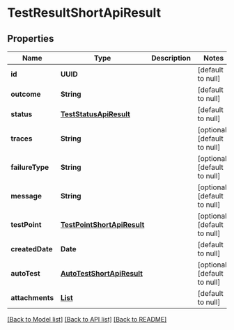 # TestResultShortApiResult
## Properties

| Name | Type | Description | Notes |
|------------ | ------------- | ------------- | -------------|
| **id** | **UUID** |  | [default to null] |
| **outcome** | **String** |  | [default to null] |
| **status** | [**TestStatusApiResult**](TestStatusApiResult.md) |  | [default to null] |
| **traces** | **String** |  | [optional] [default to null] |
| **failureType** | **String** |  | [optional] [default to null] |
| **message** | **String** |  | [optional] [default to null] |
| **testPoint** | [**TestPointShortApiResult**](TestPointShortApiResult.md) |  | [optional] [default to null] |
| **createdDate** | **Date** |  | [default to null] |
| **autoTest** | [**AutoTestShortApiResult**](AutoTestShortApiResult.md) |  | [optional] [default to null] |
| **attachments** | [**List**](AttachmentApiResult.md) |  | [default to null] |

[[Back to Model list]](../README.md#documentation-for-models) [[Back to API list]](../README.md#documentation-for-api-endpoints) [[Back to README]](../README.md)

